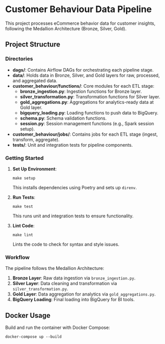 # Customer Behaviour Data Pipeline

This project processes eCommerce behavior data for customer insights, following the Medallion Architecture (Bronze, Silver, Gold).

## Project Structure

### Directories
- **dags/**: Contains Airflow DAGs for orchestrating each pipeline stage.
- **data/**: Holds data in Bronze, Silver, and Gold layers for raw, processed, and aggregated data.
- **customer_behaviour/functions/**: Core modules for each ETL stage:
  - **bronze_ingestion.py**: Ingestion functions for Bronze layer.
  - **silver_transformation.py**: Transformation functions for Silver layer.
  - **gold_aggregations.py**: Aggregations for analytics-ready data at Gold layer.
  - **bigquery_loading.py**: Loading functions to push data to BigQuery.
  - **schema.py**: Schema validation functions.
  - **session.py**: Session management functions (e.g., Spark session setup).
- **customer_behaviour/jobs/**: Contains jobs for each ETL stage (ingest, transform, aggregate).
- **tests/**: Unit and integration tests for pipeline components.

### Getting Started

1. **Set Up Environment**:
   ```
   make setup
   ```
   This installs dependencies using Poetry and sets up `direnv`.

2. **Run Tests**:
   ```
   make test
   ```
   This runs unit and integration tests to ensure functionality.

3. **Lint Code**:
   ```
   make lint
   ```
   Lints the code to check for syntax and style issues.

### Workflow

The pipeline follows the Medallion Architecture:
1. **Bronze Layer**: Raw data ingestion via `bronze_ingestion.py`.
2. **Silver Layer**: Data cleaning and transformation via `silver_transformation.py`.
3. **Gold Layer**: Data aggregation for analytics via `gold_aggregations.py`.
4. **BigQuery Loading**: Final loading into BigQuery for BI tools.

## Docker Usage

Build and run the container with Docker Compose:
```
docker-compose up --build
```

